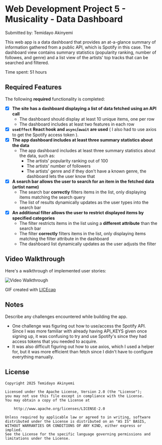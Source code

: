 # Web Development Project 5 - Musicality - Data Dashboard

Submitted by: Temidayo Akinyemi

This web app is a data dashboard that provides an at-a-glance summary of information gathered from a public API, which is Spotify in this case. 
The dashboard view contains summary statistics (popularity ranking, number of followes, and genre) and a list view of the artists' top tracks that can be searched and filtered.

Time spent: 51 hours

## Required Features

The following **required** functionality is completed:

- [x] **The site has a dashboard displaying a list of data fetched using an API call**
  - The dashboard should display at least 10 unique items, one per row
  - The dashboard includes at least two features in each row
- [x] **`useEffect` React hook and `async`/`await` are used** ( I also had to use axios to get the Spotify access token ).
- [x] **The app dashboard includes at least three summary statistics about the data** 
  - The app dashboard includes at least three summary statistics about the data, such as:
    - The artists' popularity ranking out of 100
    - The artists' number of followers
    - The artists' genre and if they don't have a known genre, the dashboard lets the user know that
- [x] **A search bar allows the user to search for an item in the fetched data (artist name)**
  - The search bar **correctly** filters items in the list, only displaying items matching the search query
  - The list of results dynamically updates as the user types into the search bar
- [x] **An additional filter allows the user to restrict displayed items by specified categories**
  - The filter restricts items in the list using a **different attribute** than the search bar 
  - The filter **correctly** filters items in the list, only displaying items matching the filter attribute in the dashboard
  - The dashboard list dynamically updates as the user adjusts the filter

## Video Walkthrough

Here's a walkthrough of implemented user stories:

<img src='https://media1.giphy.com/media/v1.Y2lkPTc5MGI3NjExdGNjaGtodHk2MGMzYjVnYjBoOHY0c2I4bjNiZ2V4M3h5enRqZzhzeSZlcD12MV9pbnRlcm5hbF9naWZfYnlfaWQmY3Q9Zw/gyzUP3vjm7zHEP31Ya/giphy.gif' title='Video Walkthrough' width='' alt='Video Walkthrough' />

<!-- Replace this with whatever GIF tool you used! -->
GIF created with <a href='https://www.bing.com/search?q=licecap&cvid=90c75dac1b13474cb222b3d1f03d6cc7&gs_lcrp=EgRlZGdlKgYIABBFGDsyBggAEEUYOzIGCAEQABhAMgYIAhAAGEAyBggDEAAYQDIGCAQQABhAMggIBRDpBxj8VdIBCDI2ODhqMGo5qAIIsAIB&FORM=ANAB01&PC=U531'>LICEcap</a>  
<!-- Recommended tools:
[Kap](https://getkap.co/) for macOS
[ScreenToGif](https://www.screentogif.com/) for Windows
[peek](https://github.com/phw/peek) for Linux. -->

## Notes

Describe any challenges encountered while building the app.
- One challenge was figuring out how to use/access the Spotify API. Since I was more familiar with already having API_KEYS given once signing up, it was confusing to try and use Spotify's since they had access tokens that you needed to acquire.
- It was also difficult figuring out how to use axios, which I used a helper for, but it was more efficient than fetch since I didn't have to configure everything manually.

## License

    Copyright 2025 Temidayo Akinyemi

    Licensed under the Apache License, Version 2.0 (the "License");
    you may not use this file except in compliance with the License.
    You may obtain a copy of the License at

        http://www.apache.org/licenses/LICENSE-2.0

    Unless required by applicable law or agreed to in writing, software
    distributed under the License is distributed on an "AS IS" BASIS,
    WITHOUT WARRANTIES OR CONDITIONS OF ANY KIND, either express or implied.
    See the License for the specific language governing permissions and
    limitations under the License.
